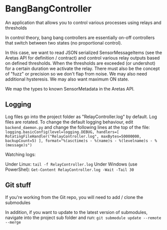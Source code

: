 # BangBangController

An application that allows you to control various processes using relays and thresholds

In control theory, bang bang controllers are essentially on-off controllers that switch between two states (no proportional control). 

In this case, we want to read JSON serialized SensorMessageItems (see the Aretas API for definition / contract) and control various relay outputs based on defined thresholds. 
When the thresholds are exceeded (or undershot) for a certain duration we activate the relay. 
There must also be the concept of "fuzz" or precision so we don't flap from noise. 
We may also need additional hysteresis. We may also want maximum ON state. 

We map the types to known SensorMetadata in the Aretas API. 

## Logging

Log files go into the project folder as "RelayController.log" by default. Log files are rotated. 
To change the default logging behaviour, edit ``backend_daemon.py`` and change the following lines at
the top of the file:
``logging.basicConfig(level=logging.DEBUG,
                    handlers=[
                        RotatingFileHandler("RelayController.log", maxBytes=50000000, backupCount=5)
                    ],
                    format="%(asctime)s - %(name)s - %(levelname)s - %(message)s")``
                    
Watching logs:

Under Linux: ``tail -f RelayController.log``
Under Windows (use PowerShel): ``Get-Content RelayController.log -Wait -Tail 30``

 
## Git stuff
If you're working from the Git repo, you will need to add / clone the submodules

In addition, if you want to update to the latest version of submodules, navigate into the project
sub folder and run:
``git submodule update --remote --merge``
